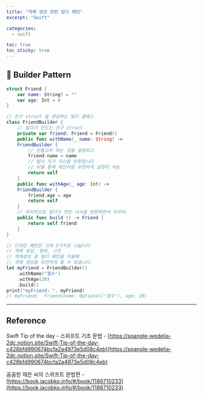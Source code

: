 ```yaml
---
title: "객체 생성 관련 빌더 패턴"
excerpt: "Swift"

categories:
  - swift

toc: true
toc_sticky: true
---
```


## 🔷 Builder Pattern

```swift
struct Friend {
	var name: String? = ""
	var age: Int = 0
}

// 친구 struct 을 생성하는 빌더 클래스
class FriendBuilder {
	// 빌더가 만드는 친구 struct
	private var friend: Friend = Friend()
	public func withName(_ name: String) ->
	FriendBuilder {
		// 만들고자 하는 것을 설정하고
		friend.name = name
		// 빌더 자기 자신을 반환합니다
		// 이를 통해 체인처럼 유연하게 설정이 사능
		return self
	}
	public func withAge(_ age: Int) ->
	FriendBuilder {
		friend.age = age
		return self
	}
	// 마지막으로 빌더가 만든 녀식을 반환하면서 마무리
	public func build () -> Friend {
		return self.friend
	}
}

// 디자인 패턴은 크게 3가지로 나뉩니다
// 객체 생성, 행위, 구조
// 객체생성 중 빌더 패턴을 이용해
// 객체 생성을 유연하게 할 수 있습니다.
let myFriend = FriendBuilder()
	.withName("철수")
	.withAge(20)
	.build()
print("myFriend: ", myFriend)
// myFriend:  Friend(name: Optional("철수"), age: 20)

```

---

<!-- 🔶 🔷 📌 🔑 👉 -->

## Reference

Swift Tip of the day - 스위프트 기초 문법 - [https://spangle-wedelia-2dc.notion.site/Swift-Tip-of-the-day-c428bfd990674bcfa2a4973e5d08c4eb](https://spangle-wedelia-2dc.notion.site/Swift-Tip-of-the-day-c428bfd990674bcfa2a4973e5d08c4eb)

꼼꼼한 재은 씨의 스위프트 문법편 - [https://book.jacobko.info/#/book/1186710233](https://book.jacobko.info/#/book/1186710233)
